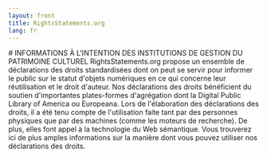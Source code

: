 ```yaml
---
layout: front
title: RightsStatements.org
lang: fr
---
```


<div class="box">
# INFORMATIONS À L'INTENTION DES INSTITUTIONS DE GESTION DU PATRIMOINE CULTUREL
RightsStatements.org propose un ensemble de déclarations des droits standardisées dont on peut se servir pour informer le public sur le statut d'objets numériques en ce qui concerne leur réutilisation et le droit d'auteur. Nos déclarations des droits bénéficient du soutien d'importantes plates-formes d'agrégation dont la Digital Public Library of America ou Europeana. Lors de l'élaboration des déclarations des droits, il a été tenu compte de l'utilisation faite tant par des personnes physiques que par des machines (comme les moteurs de recherche). De plus, elles font appel à la technologie du Web sémantique. Vous trouverez ici de plus amples informations sur la manière dont vous pouvez utiliser nos déclarations des droits.
